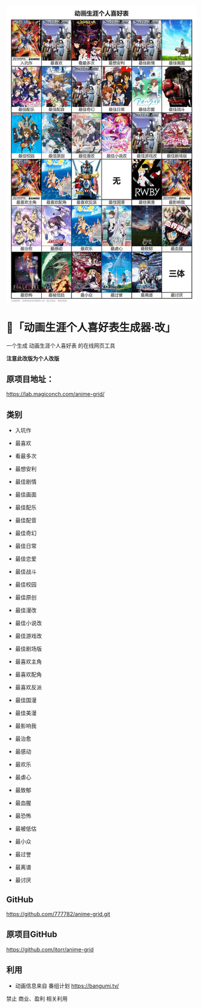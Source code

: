 <!--
 * @Author: DaarkCaat 1250178758@qq.com
 * @Date: 2023-02-10 16:31:22
 * @LastEditors: DaarkCaat 1250178758@qq.com
 * @LastEditTime: 2023-02-10 16:42:32
 * @FilePath: \anime-grid\README.md
 * @Description: 这是默认设置,请设置`customMade`, 打开koroFileHeader查看配置 进行设置: https://github.com/OBKoro1/koro1FileHeader/wiki/%E9%85%8D%E7%BD%AE
-->
![动画生涯个人喜好表·改](https://github.com/777782/anime-grid/blob/6e77dbcfecd61ae58619ec477aeb18e09161c337/simple.jpg)

# 🤖「动画生涯个人喜好表生成器·改」

一个生成 动画生涯个人喜好表 的在线网页工具

**注意此改版为个人改版**

## 原项目地址： 

https://lab.magiconch.com/anime-grid/

## 类别


- 入坑作
- 最喜欢
- 看最多次
- 最想安利
- 最佳剧情
- 最佳画面

- 最佳配乐
- 最佳配音
- 最佳奇幻
- 最佳日常
- 最佳恋爱
- 最佳战斗

- 最佳校园
- 最佳原创
- 最佳漫改
- 最佳小说改
- 最佳游戏改
- 最佳剧场版

- 最喜欢主角
- 最喜欢配角
- 最喜欢反派
- 最佳国漫
- 最佳美漫
- 最影响我

- 最治愈
- 最感动
- 最欢乐
- 最虐心
- 最致郁
- 最血腥

- 最恐怖
- 最被低估
- 最小众
- 最过誉
- 最离谱
- 最讨厌

## GitHub
https://github.com/777782/anime-grid.git


## 原项目GitHub
https://github.com/itorr/anime-grid


## 利用
 - 动画信息来自 番组计划 https://bangumi.tv/

禁止 商业、盈利 相关利用
